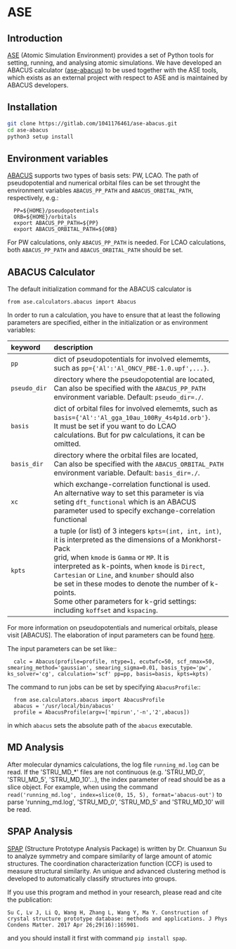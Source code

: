 # ASE

## Introduction

[ASE](https://wiki.fysik.dtu.dk/ase/) (Atomic Simulation Environment) provides a set of Python tools for setting, running, and analysing atomic simulations. We have developed an ABACUS calculator ([ase-abacus](https://gitlab.com/1041176461/ase-abacus )) to be used together with the ASE tools, which exists as an external project with respect to ASE and is maintained by ABACUS developers.

## Installation

```bash
git clone https://gitlab.com/1041176461/ase-abacus.git
cd ase-abacus
python3 setup install
```

## Environment variables

[ABACUS](http://abacus.ustc.edu.cn) supports two types of basis sets: PW, LCAO. The path of pseudopotential and numerical orbital files can be set throught the environment variables `ABACUS_PP_PATH` and `ABACUS_ORBITAL_PATH`, respectively, e.g.:

```
  PP=${HOME}/pseudopotentials
  ORB=${HOME}/orbitals
  export ABACUS_PP_PATH=${PP}
  export ABACUS_ORBITAL_PATH=${ORB}
```
 
For PW calculations, only `ABACUS_PP_PATH` is needed. For LCAO calculations, both `ABACUS_PP_PATH` and `ABACUS_ORBITAL_PATH` should be set.

## ABACUS Calculator

The default initialization command for the ABACUS calculator is

```
from ase.calculators.abacus import Abacus
```

In order to run a calculation, you have to ensure that at least the following parameters are specified, either in the initialization or as environment variables:

|keyword         |description
|:---------------|:----------------------------------------------------------
|`pp`            |dict of pseudopotentials for involved elememts, <br> such as `pp={'Al':'Al_ONCV_PBE-1.0.upf',...}`.
|`pseudo_dir`    |directory where the pseudopotential are located, <br> Can also be specified with the `ABACUS_PP_PATH` <br> environment variable. Default: `pseudo_dir=./`.
|`basis`         |dict of orbital files for involved elememts, such as <br> `basis={'Al':'Al_gga_10au_100Ry_4s4p1d.orb'}`.<br> It must be set if you want to do LCAO <br> calculations. But for pw calculations, it can be omitted.
|`basis_dir`     |directory where the orbital files are located, <br> Can also be specified with the `ABACUS_ORBITAL_PATH`<br> environment variable. Default: `basis_dir=./`.
|`xc`            |which exchange-correlation functional is used.<br> An alternative way to set this parameter is via <br> seting `dft_functional` which is an ABACUS <br> parameter used to specify exchange-correlation <br> functional
|`kpts`          |a tuple (or list) of 3 integers `kpts=(int, int, int)`, <br>it is interpreted as the dimensions of a Monkhorst-Pack <br>  grid, when `kmode` is `Gamma` or `MP`. It is <br>  interpreted as k-points, when `kmode` is `Direct`,<br>  `Cartesian` or `Line`, and `knumber` should also<br>  be set in these modes to denote the number of k-points.<br>  Some other parameters for k-grid settings:<br>  including `koffset` and `kspacing`.

For more information on pseudopotentials and numerical orbitals, please visit [ABACUS]. The elaboration of input parameters can be found [here](../input_files/input-main.md).


The input parameters can be set like::
```
  calc = Abacus(profile=profile, ntype=1, ecutwfc=50, scf_nmax=50, smearing_method='gaussian', smearing_sigma=0.01, basis_type='pw', ks_solver='cg', calculation='scf' pp=pp, basis=basis, kpts=kpts)
```

The command to run jobs can be set by specifying `AbacusProfile`::

```
  from ase.calculators.abacus import AbacusProfile
  abacus = '/usr/local/bin/abacus'
  profile = AbacusProfile(argv=['mpirun','-n','2',abacus])
```

in which `abacus` sets the absolute path of the `abacus` executable.

## MD Analysis
After molecular dynamics calculations, the log file `running_md.log` can be read. If the 'STRU_MD_*' files are not continuous (e.g. 'STRU_MD_0', 'STRU_MD_5', 'STRU_MD_10'...), the index parameter of read should be as a slice object. For example, when using the command `read('running_md.log', index=slice(0, 15, 5), format='abacus-out')` to parse 'running_md.log', 'STRU_MD_0', 'STRU_MD_5' and 'STRU_MD_10' will be read.


## SPAP Analysis

[SPAP](https://github.com/chuanxun/StructurePrototypeAnalysisPackage) (Structure Prototype Analysis Package) is written by Dr. Chuanxun Su to analyze symmetry and compare similarity of large amount of atomic structures. The coordination characterization function (CCF) is used to 
measure structural similarity. An unique and advanced clustering method is developed to automatically classify structures into groups. 


If you use this program and method in your research, please read and cite the publication:

`Su C, Lv J, Li Q, Wang H, Zhang L, Wang Y, Ma Y. Construction of crystal structure prototype database: methods and applications. J Phys Condens Matter. 2017 Apr 26;29(16):165901.`

and you should install it first with command `pip install spap`.
